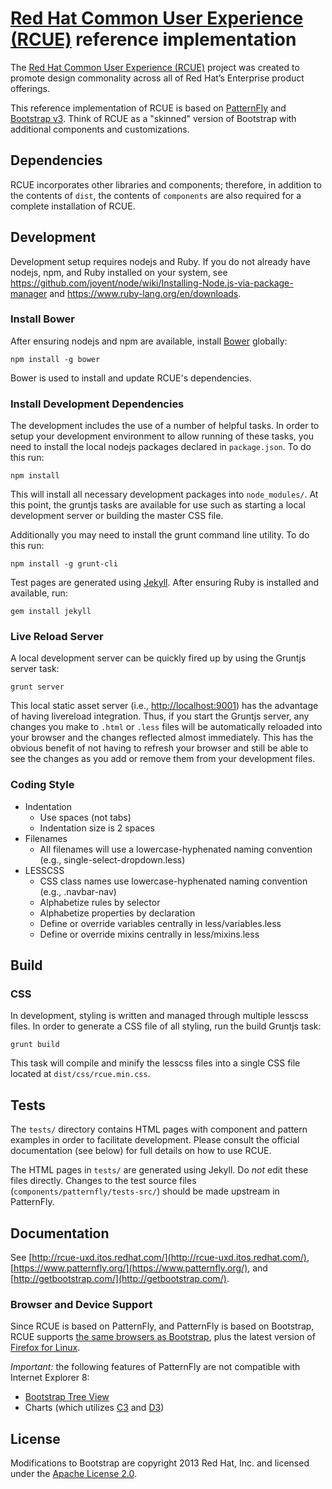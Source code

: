 # [Red Hat Common User Experience (RCUE)](http://rcue-uxd.itos.redhat.com/) reference implementation

The [Red Hat Common User Experience (RCUE)](http://rcue-uxd.itos.redhat.com/) project was created to promote design commonality across all of Red Hat’s Enterprise product offerings.

This reference implementation of RCUE is based on [PatternFly](https://www.patternfly.org/) and [Bootstrap v3](http://getbootstrap.com/).  Think of RCUE as a "skinned" version of Bootstrap with additional components and customizations.

## Dependencies

RCUE incorporates other libraries and components; therefore, in addition to the contents of `dist`, the contents of `components` are also required for a complete installation of RCUE.

## Development

Development setup requires nodejs and Ruby. If you do not already have nodejs, npm, and Ruby installed on your system, see https://github.com/joyent/node/wiki/Installing-Node.js-via-package-manager and https://www.ruby-lang.org/en/downloads.

### Install Bower

After ensuring nodejs and npm are available, install [Bower](http://bower.io/) globally:

    npm install -g bower

Bower is used to install and update RCUE's dependencies.

### Install Development Dependencies

The development includes the use of a number of helpful tasks. In order to setup your development environment to allow running of these tasks, you need to install the local nodejs packages declared in `package.json`. To do this run:

    npm install

This will install all necessary development packages into `node_modules/`. At this point, the gruntjs tasks are available for use such as starting a local development server or building the master CSS file.

Additionally you may need to install the grunt command line utility.  To do this run:

    npm install -g grunt-cli

Test pages are generated using [Jekyll](http://jekyllrb.com/).  After ensuring Ruby is installed and available, run:

    gem install jekyll

### Live Reload Server

A local development server can be quickly fired up by using the Gruntjs server task:

    grunt server

This local static asset server (i.e., [http://localhost:9001](http://localhost:9001)) has the advantage of having livereload integration. Thus, if you start the Gruntjs server, any changes you make to `.html` or `.less` files will be automatically reloaded into your browser and the changes reflected almost immediately. This has the obvious benefit of not having to refresh your browser and still be able to see the changes as you add or remove them from your development files.

### Coding Style

* Indentation
    * Use spaces (not tabs)
    * Indentation size is 2 spaces
* Filenames
    * All filenames will use a lowercase-hyphenated naming convention (e.g., single-select-dropdown.less)
* LESSCSS
    * CSS class names use lowercase-hyphenated naming convention (e.g., .navbar-nav)
    * Alphabetize rules by selector
    * Alphabetize properties by declaration
    * Define or override variables centrally in less/variables.less
    * Define or override mixins centrally in less/mixins.less

## Build

### CSS

In development, styling is written and managed through multiple lesscss files. In order to generate a CSS file of all styling, run the build Gruntjs task:

    grunt build

This task will compile and minify the lesscss files into a single CSS file located at `dist/css/rcue.min.css`.

## Tests

The `tests/` directory contains HTML pages with component and pattern examples in order to facilitate development.  Please consult the official documentation (see below) for full details on how to use RCUE.

The HTML pages in `tests/` are generated using Jekyll.  Do *not* edit these files directly.  Changes to the test source files (`components/patternfly/tests-src/`) should be made upstream in PatternFly.

## Documentation

See [http://rcue-uxd.itos.redhat.com/](http://rcue-uxd.itos.redhat.com/), [https://www.patternfly.org/](https://www.patternfly.org/), and [http://getbootstrap.com/](http://getbootstrap.com/).

### Browser and Device Support

Since RCUE is based on PatternFly, and PatternFly is based on Bootstrap, RCUE supports [the same browsers as Bootstrap](http://getbootstrap.com/getting-started/#support), plus the latest version of [Firefox for Linux](https://support.mozilla.org/en-US/kb/install-firefox-linux).

*Important:*  the following features of PatternFly are not compatible with Internet Explorer 8:

* [Bootstrap Tree View](https://github.com/jonmiles/bootstrap-treeview)
* Charts (which utilizes [C3](http://c3js.org/) and [D3](https://github.com/mbostock/d3/wiki#browser--platform-support))

## License

Modifications to Bootstrap are copyright 2013 Red Hat, Inc. and licensed under the [Apache License 2.0](http://www.apache.org/licenses/LICENSE-2.0.html).
